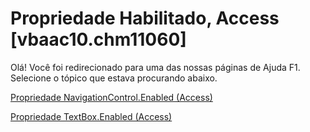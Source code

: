 
# Propriedade Habilitado, Access [vbaac10.chm11060]

Olá! Você foi redirecionado para uma das nossas páginas de Ajuda F1. Selecione o tópico que estava procurando abaixo.

[Propriedade NavigationControl.Enabled (Access)](http://msdn.microsoft.com/library/6296dabf-95a3-6751-7572-95522f7bd57c%28Office.15%29.aspx)

[Propriedade TextBox.Enabled (Access)](http://msdn.microsoft.com/library/a13297e5-091c-7e83-78cd-fa67f5b81153%28Office.15%29.aspx)

